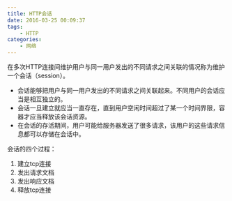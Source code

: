 ```yaml
---
title: HTTP会话
date: 2016-03-25 00:09:37
tags:
    - HTTP
categories:
    - 网络
---
```

在多次HTTP连接间维护用户与同一用户发出的不同请求之间关联的情况称为维护一个会话（session）。
- 会话能够把用户与同一用户发出的不同请求之间关联起来。不同用户的会话应当是相互独立的。
- 会话一旦建立就应当一直存在，直到用户空闲时间超过了某一个时间界限，容器才应当释放该会话资源。
- 在会话的存活期间，用户可能给服务器发送了很多请求，该用户的这些请求信息都可以存储在会话中。
<!-- more -->
会话的四个过程：
1. 建立tcp连接
2. 发出请求文档
3. 发出响应文档
4. 释放tcp连接
